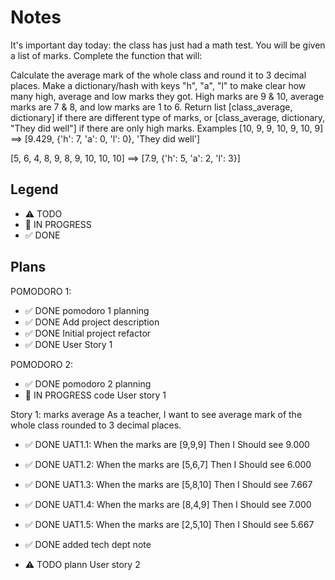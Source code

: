 # Notes

It's important day today: the class has just had a math test. You will be given a list of marks. Complete the function that will:

Calculate the average mark of the whole class and round it to 3 decimal places.
Make a dictionary/hash with keys "h", "a", "l" to make clear how many high, average and low marks they got. High marks are 9 & 10, average marks are 7 & 8, and low marks are 1 to 6.
Return list [class_average, dictionary] if there are different type of marks, or [class_average, dictionary, "They did well"] if there are only high marks.
Examples
[10, 9, 9, 10, 9, 10, 9] ==> [9.429, {'h': 7, 'a': 0, 'l': 0}, 'They did well']

[5, 6, 4, 8, 9, 8, 9, 10, 10, 10] ==> [7.9, {'h': 5, 'a': 2, 'l': 3}]

## Legend
- ⚠ TODO
- 🚧 IN PROGRESS
- ✅ DONE

## Plans

POMODORO 1:
- ✅ DONE pomodoro 1 planning
- ✅ DONE Add project description 
- ✅ DONE Initial project refactor 
- ✅ DONE User Story 1

POMODORO 2:
- ✅ DONE pomodoro 2 planning
- 🚧 IN PROGRESS code User story 1

Story 1: marks average
As a teacher, I want to see average mark of the whole class rounded to 3 decimal places.
- ✅ DONE UAT1.1: When the marks are [9,9,9] Then I Should see 9.000
- ✅ DONE UAT1.2: When the marks are [5,6,7] Then I Should see 6.000
- ✅ DONE UAT1.3: When the marks are [5,8,10] Then I Should see 7.667
- ✅ DONE UAT1.4: When the marks are [8,4,9] Then I Should see 7.000
- ✅ DONE UAT1.5: When the marks are [2,5,10] Then I Should see 5.667

- ✅ DONE added tech dept note
- ⚠ TODO plann User story 2